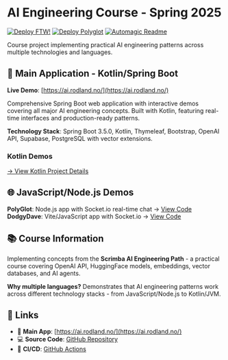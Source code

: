 # AI Engineering Course - Spring 2025
[![Deploy FTW!](https://github.com/fmmr/2025_ai_eng/actions/workflows/deploy.yml/badge.svg)](https://github.com/fmmr/2025_ai_eng/actions/workflows/deploy.yml)
[![Deploy Polyglot](https://github.com/fmmr/2025_ai_eng/actions/workflows/deploy-polyglot.yml/badge.svg)](https://github.com/fmmr/2025_ai_eng/actions/workflows/deploy-polyglot.yml)
[![Automagic Readme](https://github.com/fmmr/2025_ai_eng/actions/workflows/readme-magic.yml/badge.svg)](https://github.com/fmmr/2025_ai_eng/actions/workflows/readme-magic.yml)

Course project implementing practical AI engineering patterns across multiple technologies and languages.

## 🚀 Main Application - Kotlin/Spring Boot

**Live Demo**: [https://ai.rodland.no/](https://ai.rodland.no/)

Comprehensive Spring Boot web application with interactive demos covering all major AI engineering concepts. Built with Kotlin, featuring real-time interfaces and production-ready patterns.

**Technology Stack**: Spring Boot 3.5.0, Kotlin, Thymeleaf, Bootstrap, OpenAI API, Supabase, PostgreSQL with vector extensions.

### Kotlin Demos

<!-- KOTLIN_DEMOS_START -->
<!-- KOTLIN_DEMOS_END -->

[→ View Kotlin Project Details](kotlin/README.md)

## 🌐 JavaScript/Node.js Demos

<!-- JS_DEMOS_START -->
<!-- JS_DEMOS_END -->

**PolyGlot**: Node.js app with Socket.io real-time chat → [View Code](polyglot/)  
**DodgyDave**: Vite/JavaScript app with Socket.io → [View Code](js/)

## 📚 Course Information

Implementing concepts from the **Scrimba AI Engineering Path** - a practical course covering OpenAI API, HuggingFace models, embeddings, vector databases, and AI agents.

**Why multiple languages?** Demonstrates that AI engineering patterns work across different technology stacks - from JavaScript/Node.js to Kotlin/JVM.

## 🔗 Links

- 🚀 **Main App**: [https://ai.rodland.no/](https://ai.rodland.no/)
- 💻 **Source Code**: [GitHub Repository](https://github.com/fmmr/2025_ai_eng)
- 🔄 **CI/CD**: [GitHub Actions](https://github.com/fmmr/2025_ai_eng/actions)